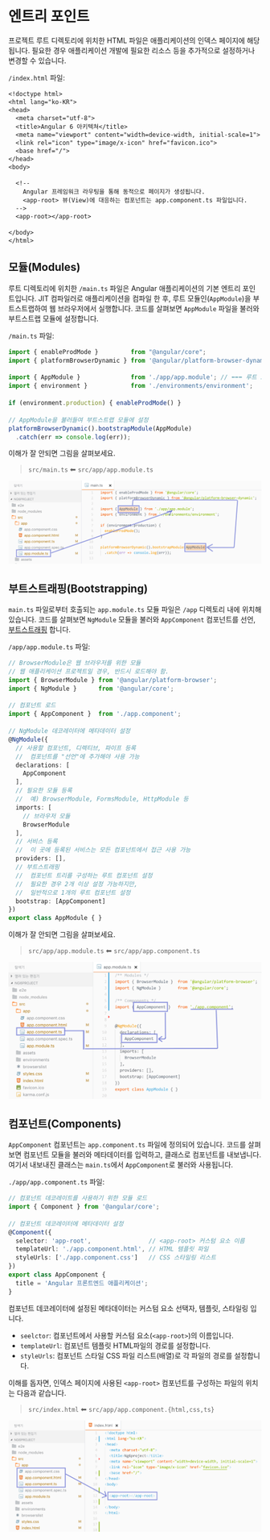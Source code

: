 # 엔트리 포인트

프로젝트 루트 디렉토리에 위치한 HTML 파일은 애플리케이션의 인덱스 페이지에 해당됩니다. 필요한 경우 애플리케이션 개발에 필요한 리소스 등을 추가적으로 설정하거나 변경할 수 있습니다.

`/index.html` 파일:

```markup
<!doctype html>
<html lang="ko-KR">
<head>
  <meta charset="utf-8">
  <title>Angular 6 아키텍쳐</title>
  <meta name="viewport" content="width=device-width, initial-scale=1">
  <link rel="icon" type="image/x-icon" href="favicon.ico">
  <base href="/">
</head>
<body>

  <!--
    Angular 프레임워크 라우팅을 통해 동적으로 페이지가 생성됩니다.
    <app-root> 뷰(View)에 대응하는 컴포넌트는 app.component.ts 파일입니다.
  -->
  <app-root></app-root>

</body>
</html>
```

## 모듈\(Modules\)

루트 디렉토리에 위치한 `/main.ts` 파일은 Angular 애플리케이션의 기본 엔트리 포인트입니다. JIT 컴파일러로 애플리케이션을 컴파일 한 후, 루트 모듈인\(`AppModule`\)을 부트스트랩하여 웹 브라우저에서 실행합니다. 코드를 살펴보면 `AppModule` 파일을 불러와 부트스트랩 모듈에 설정합니다.

`/main.ts` 파일:

```typescript
import { enableProdMode }         from "@angular/core";
import { platformBrowserDynamic } from '@angular/platform-browser-dynamic';

import { AppModule }              from './app/app.module'; // ⬅⬅⬅ 루트 모듈
import { environment }            from './environments/environment';

if (environment.production) { enableProdMode() }

// AppModule을 불러들여 부트스트랩 모듈에 설정
platformBrowserDynamic().bootstrapModule(AppModule)
  .catch(err => console.log(err));
```

이해가 잘 안되면 그림을 살펴보세요.

> `src/main.ts` ⬅︎ `src/app/app.module.ts`

![](../.gitbook/assets/app-module.png)

## 부트스트래핑\(Bootstrapping\)

`main.ts` 파일로부터 호출되는 `app.module.ts` 모듈 파일은 `/app` 디렉토리 내에 위치해 있습니다. 코드를 살펴보면 `NgModule` 모듈을 불러와 `AppComponent` 컴포넌트를 선언, [부트스트래핑](https://angular.io/guide/bootstrapping) 합니다.

`/app/app.module.ts` 파일:

```typescript
// BrowserModule은 웹 브라우저를 위한 모듈
// 웹 애플리케이션 프로젝트일 경우, 반드시 로드해야 함.
import { BrowserModule } from '@angular/platform-browser';
import { NgModule }      from '@angular/core';

// 컴포넌트 로드
import { AppComponent }  from './app.component';

// NgModule 데코레이터에 메타데이터 설정
@NgModule({
  // 사용할 컴포넌트, 디렉티브, 파이프 등록
  //  컴포넌트를 "선언"에 추가해야 사용 가능
  declarations: [
    AppComponent
  ],
  // 필요한 모듈 등록
  //  예) BrowserModule, FormsModule, HttpModule 등
  imports: [
    // 브라우저 모듈
    BrowserModule
  ],
  // 서비스 등록
  //  이 곳에 등록된 서비스는 모든 컴포넌트에서 접근 사용 가능
  providers: [],
  // 부트스트래핑
  //  컴포넌트 트리를 구성하는 루트 컴포넌트 설정
  //  필요한 경우 2개 이상 설정 가능하지만,
  //  일반적으로 1개의 루트 컴포넌트 설정
  bootstrap: [AppComponent]
})
export class AppModule { }
```

이해가 잘 안되면 그림을 살펴보세요.

> `src/app/app.module.ts` ⬅︎ `src/app/app.component.ts`

![](../.gitbook/assets/app-comp.png)

## 컴포넌트\(Components\)

`AppComponent` 컴포넌트는 `app.component.ts` 파일에 정의되어 있습니다. 코드를 살펴보면 컴포넌트 모듈을 불러와 메타데이터를 입력하고, 클래스로 컴포넌트를 내보냅니다. 여기서 내보내진 클래스는 `main.ts`에서 `AppComponent`로 불러와 사용됩니다.

`./app/app.component.ts` 파일:

```typescript
// 컴포넌트 데코레이트를 사용하기 위한 모듈 로드
import { Component } from '@angular/core';

// 컴포넌트 데코레이터에 메타데이터 설정
@Component({
  selector: 'app-root',                // <app-root> 커스텀 요소 이름
  templateUrl: './app.component.html', // HTML 템플릿 파일
  styleUrls: ['./app.component.css']   // CSS 스타일링 리스트
})
export class AppComponent {
  title = 'Angular 프론트엔드 애플리케이션';
}
```

컴포넌트 데코레이터에 설정된 메타데이터는 커스텀 요소 선택자, 템플릿, 스타일링 입니다.

* `seelctor`: 컴포넌트에서 사용할 커스텀 요소\(`<app-root>`\)의 이름입니다.
* `templateUrl`: 컴포넌트 템플릿 HTML파일의 경로를 설정합니다.
* `styleUrls`: 컴포넌트 스타일 CSS 파일 리스트\(배열\)로 각 파일의 경로를 설정합니다.

이해를 돕자면, 인덱스 페이지에 사용된 `<app-root>` 컴포넌트를 구성하는 파일의 위치는 다음과 같습니다.

> `src/index.html` ⬅︎ `src/app/app.component.{html,css,ts}`

![](../.gitbook/assets/index-comp.png)

